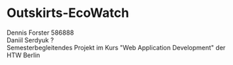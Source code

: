 # Outskirts-EcoWatch  
Dennis Forster 586888  
Daniil Serdyuk ?  
Semesterbegleitendes Projekt im Kurs "Web Application Development" der HTW Berlin
